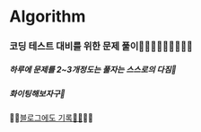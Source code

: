 # Algorithm
### 코딩 테스트 대비를 위한 문제 풀이🏃🏻‍♂️🏃🏻‍♂️🏃🏻‍♂️
##### 하루에 문제를 2~3개정도는 풀자는 스스로의 다짐🙌
##### 화이팅해보자구🎉
🙌🙌[블로그에도 기록👍🏻](https://jyecoding.tistory.com/category/Algorithm)🙌🙌

